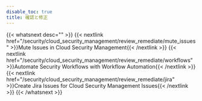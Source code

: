 ```yaml
---
disable_toc: true
title: 確認と修正
---
```


{{< whatsnext desc="" >}}
    {{< nextlink href="/security/cloud_security_management/review_remediate/mute_issues" >}}Mute Issues in Cloud Security Management{{< /nextlink >}}
    {{< nextlink href="/security/cloud_security_management/review_remediate/workflows" >}}Automate Security Workflows with Workflow Automation{{< /nextlink >}}
    {{< nextlink href="/security/cloud_security_management/review_remediate/jira" >}}Create Jira Issues for Cloud Security Management Issues{{< /nextlink >}}
{{< /whatsnext >}}